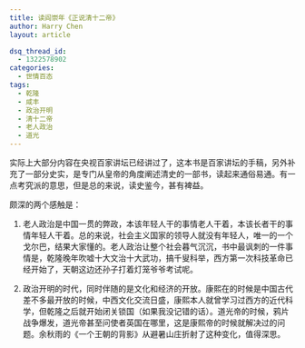```yaml
---
title: 读阎崇年《正说清十二帝》
author: Harry Chen
layout: article

dsq_thread_id:
  - 1322578902
categories:
  - 世情百态
tags:
  - 乾隆
  - 咸丰
  - 政治开明
  - 清十二帝
  - 老人政治
  - 道光
---
```


  实际上大部分内容在央视百家讲坛已经讲过了，这本书是百家讲坛的手稿，另外补充了一部分史实，是专门从皇帝的角度阐述清史的一部书，读起来通俗易通。有一点考究派的意思，但是总的来说，读史鉴今，甚有裨益。

  颇深的两个感触是：

1. 老人政治是中国一贯的弊政，本该年轻人干的事情老人干着，本该长者干的事情年轻人干着。总的来说，社会主义国家的领导人就没有年轻人，唯一的一个戈尔巴，结果大家懂的。老人政治让整个社会暮气沉沉，书中最讽刺的一件事情是，乾隆晚年吹嘘十大文治十大武功，搞千叟科举，西方第一次科技革命已经开始了，天朝这边还孙子打着灯笼爷爷考试呢。

2. 政治开明的时代，同时伴随的是文化和经济的开放。康熙在的时候是中国古代差不多最开放的时候，中西文化交流日盛，康熙本人就曾学习过西方的近代科学，但乾隆之后就开始闭关锁国（如果我没记错的话）。道光帝的时候，鸦片战争爆发，道光帝甚至问使者英国在哪里，这是康熙帝的时候就解决过的问题。余秋雨的《一个王朝的背影》从避暑山庄折射了这种变化，值得深思。
